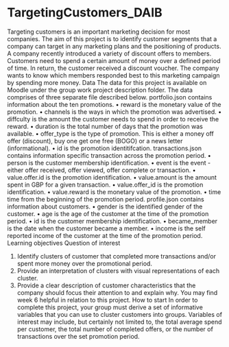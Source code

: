 # TargetingCustomers_DAIB

Targeting customers is an important marketing decision for most companies. The aim of this project is to identify
customer segments that a company can target in any marketing plans and the positioning of products.
A company recently introduced a variety of discount offers to members. Customers need to spend a certain amount
of money over a defined period of time. In return, the customer received a discount voucher. The company wants to
know which members responded best to this marketing campaign by spending more money.
Data
The data for this project is available on Moodle under the group work project description folder. The data comprises
of three separate file described below.
portfolio.json contains information about the ten promotions.
• reward is the monetary value of the promotion.
• channels is the ways in which the promotion was advertised.
• diffculty is the amount the customer needs to spend in order to receive the reward.
• duration is the total number of days that the promotion was available.
• offer_type is the type of promotion. This is either a money off offer (discount), buy one get one free (BOGO) or
a news letter (informational).
• id is the promotion identitifcation.
transactions.json contains information specific transaction across the promotion period.
• person is the customer membership identification.
• event is the event - either offer received, offer viewed, offer complete or transaction.
• value.offer.id is the promotion identification.
• value.amount is the amount spent in GBP for a given transaction.
• value.offer_id is the promotion identification.
• value.reward is the monetary value of the promotion.
• time time from the beginning of the promotion period.
profile.json contains information about customers.
• gender is the identified gender of the customer.
• age is the age of the customer at the time of the promotion period.
• id is the customer membership identification.
• became_member is the date when the customer became a member.
• income is the self reported income of the customer at the time of the promotion period.
Learning objectives
Question of interest
1. Identify clusters of customer that completed more transactions and/or spent more money over the promotional
period.
2. Provide an interpretation of clusters with visual representations of each cluster.
3. Provide a clear description of customer characteristics that the company should focus their attention to and
explain why.
You may find week 6 helpful in relation to this project.
How to start
In order to complete this project, your group must derive a set of informative variables that you can use to cluster
customers into groups. Variables of interest may include, but certainly not limited to, the total average spend per
customer, the total number of completed offers, or the number of transactions over the set promotion period.
